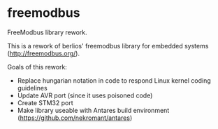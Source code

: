 freemodbus
==========

FreeModbus library rework.

This is a rework of berlios' freemodbus library for embedded systems (http://freemodbus.org/).

Goals of this rework:
* Replace hungarian notation in code to respond Linux kernel coding guidelines
* Update AVR port (since it uses poisoned code)
* Create STM32 port
* Make library useable with Antares build environment (https://github.com/nekromant/antares)
